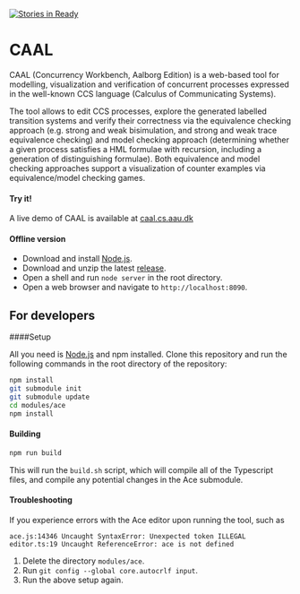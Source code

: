 [![Stories in Ready](https://badge.waffle.io/caal/caal.svg?label=ready&title=Ready)](http://waffle.io/caal/caal)
# CAAL

CAAL (Concurrency Workbench, Aalborg Edition) is a web-based tool for modelling, visualization and verification of concurrent processes expressed in the well-known CCS language (Calculus of Communicating Systems).

The tool allows to edit CCS processes, explore the generated labelled transition systems and verify their correctness via the equivalence checking approach (e.g. strong and weak bisimulation, and strong and weak trace equivalence checking) and model checking approach (determining whether a given process satisfies a HML formulae with recursion, including a generation of distinguishing formulae). Both equivalence and model checking approaches support a visualization of counter examples via equivalence/model checking games.

#### Try it!

A live demo of CAAL is available at [caal.cs.aau.dk](http://caal.cs.aau.dk/)

#### Offline version

- Download and install [Node.js](http://nodejs.org/).
- Download and unzip the latest [release](https://github.com/CAAL/CAAL/releases).
- Open a shell and run ```node server``` in the root directory.
- Open a web browser and navigate to ```http://localhost:8090```.

## For developers

####Setup

All you need is [Node.js](http://nodejs.org/) and npm installed.
Clone this repository and run the following commands in the root directory of the repository:
```bash
npm install
git submodule init
git submodule update
cd modules/ace
npm install
```

#### Building

```bash
npm run build
```
This will run the ``` build.sh ``` script, which will compile all of the Typescript files, and compile any potential changes in the Ace submodule.

#### Troubleshooting

If you experience errors with the Ace editor upon running the tool, such as
```
ace.js:14346 Uncaught SyntaxError: Unexpected token ILLEGAL
editor.ts:19 Uncaught ReferenceError: ace is not defined
```
1. Delete the directory ``` modules/ace ```.
2. Run ```git config --global core.autocrlf input```.
3. Run the above setup again.
